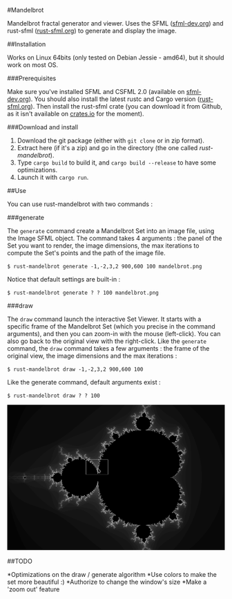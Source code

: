 #Mandelbrot

Mandelbrot fractal generator and viewer. Uses the SFML ([sfml-dev.org](sfml-dev.org)) and rust-sfml ([rust-sfml.org](rust-sfml.org)) to generate and display the image.

##Installation

Works on Linux 64bits (only tested on Debian Jessie - amd64), but it should work on most OS.

###Prerequisites

Make sure you've installed SFML and CSFML 2.0 (available on [sfml-dev.org](sfml-dev.org)).
You should also install the latest rustc and Cargo version ([rust-sfml.org](rust-sfml.org)).
Then install the rust-sfml crate (you can download it from Github, as it isn't available on [crates.io](crates.io) for the moment).

###Download and install

1. Download the git package (either with `git clone` or in zip format).
2. Extract here (if it's a zip) and go in the directory (the one called _rust-mandelbrot_).
3. Type `cargo build` to build it, and `cargo build --release` to have some optimizations.
4. Launch it with `cargo run`.

##Use

You can use rust-mandelbrot with two commands :

###generate

The `generate` command create a Mandelbrot Set into an image file, using the Image SFML object. The command takes 4 arguments : the panel of the Set you want to render, the image dimensions, the max iterations to compute the Set's points and the path of the image file.

    $ rust-mandelbrot generate -1,-2,3,2 900,600 100 mandelbrot.png

Notice that default settings are built-in :

    $ rust-mandelbrot generate ? ? 100 mandelbrot.png

###draw

The `draw` command launch the interactive Set Viewer. It starts with a specific frame of the Mandelbrot Set (which you precise in the command arguments), and then you can zoom-in with the mouse (left-click). You can also go back to the original view with the right-click.
Like the `generate` command, the `draw` command takes a few arguments : the frame of the original view, the image dimensions and the max iterations :

    $ rust-mandelbrot draw -1,-2,3,2 900,600 100

Like the generate command, default arguments exist :

    $ rust-mandelbrot draw ? ? 100

![The original view](./mandelbrot.png "The original view")

##TODO

*Optimizations on the draw / generate algorithm
*Use colors to make the set more beautiful :)
*Authorize to change the window's size
*Make a 'zoom out' feature

